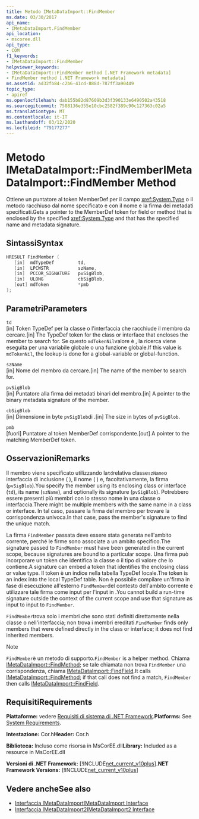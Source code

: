 ```yaml
---
title: Metodo IMetaDataImport::FindMember
ms.date: 03/30/2017
api_name:
- IMetaDataImport.FindMember
api_location:
- mscoree.dll
api_type:
- COM
f1_keywords:
- IMetaDataImport::FindMember
helpviewer_keywords:
- IMetaDataImport::FindMember method [.NET Framework metadata]
- FindMember method [.NET Framework metadata]
ms.assetid: ad32fb84-c2b6-41cd-888d-787ff3a90449
topic_type:
- apiref
ms.openlocfilehash: dab155b82d87609b3d3f390133e6490502a43518
ms.sourcegitcommit: 7588136e355e10cbc2582f389c90c127363c02a5
ms.translationtype: MT
ms.contentlocale: it-IT
ms.lasthandoff: 03/12/2020
ms.locfileid: "79177277"
---
```

# <a name="imetadataimportfindmember-method"></a><span data-ttu-id="c87f1-102">Metodo IMetaDataImport::FindMember</span><span class="sxs-lookup"><span data-stu-id="c87f1-102">IMetaDataImport::FindMember Method</span></span>
<span data-ttu-id="c87f1-103">Ottiene un puntatore al token MemberDef per il campo <xref:System.Type> o il metodo racchiuso dal nome specificato e con il nome e la firma dei metadati specificati.</span><span class="sxs-lookup"><span data-stu-id="c87f1-103">Gets a pointer to the MemberDef token for field or method that is enclosed by the specified <xref:System.Type> and that has the specified name and metadata signature.</span></span>  
  
## <a name="syntax"></a><span data-ttu-id="c87f1-104">Sintassi</span><span class="sxs-lookup"><span data-stu-id="c87f1-104">Syntax</span></span>  
  
```cpp  
HRESULT FindMember (  
   [in]  mdTypeDef         td,  
   [in]  LPCWSTR           szName,
   [in]  PCCOR_SIGNATURE   pvSigBlob,
   [in]  ULONG             cbSigBlob,
   [out] mdToken           *pmb  
);  
```  
  
## <a name="parameters"></a><span data-ttu-id="c87f1-105">Parametri</span><span class="sxs-lookup"><span data-stu-id="c87f1-105">Parameters</span></span>  
 `td`  
 <span data-ttu-id="c87f1-106">[in] Token TypeDef per la classe o l'interfaccia che racchiude il membro da cercare.</span><span class="sxs-lookup"><span data-stu-id="c87f1-106">[in] The TypeDef token for the class or interface that encloses the member to search for.</span></span> <span data-ttu-id="c87f1-107">Se questo `mdTokenNil`valore è , la ricerca viene eseguita per una variabile globale o una funzione globale.</span><span class="sxs-lookup"><span data-stu-id="c87f1-107">If this value is `mdTokenNil`, the lookup is done for a global-variable or global-function.</span></span>  
  
 `szName`  
 <span data-ttu-id="c87f1-108">[in] Nome del membro da cercare.</span><span class="sxs-lookup"><span data-stu-id="c87f1-108">[in] The name of the member to search for.</span></span>  
  
 `pvSigBlob`  
 <span data-ttu-id="c87f1-109">[in] Puntatore alla firma dei metadati binari del membro.</span><span class="sxs-lookup"><span data-stu-id="c87f1-109">[in] A pointer to the binary metadata signature of the member.</span></span>  
  
 `cbSigBlob`  
 <span data-ttu-id="c87f1-110">[in] Dimensione in byte `pvSigBlob`di .</span><span class="sxs-lookup"><span data-stu-id="c87f1-110">[in] The size in bytes of `pvSigBlob`.</span></span>  
  
 `pmb`  
 <span data-ttu-id="c87f1-111">[fuori] Puntatore al token MemberDef corrispondente.</span><span class="sxs-lookup"><span data-stu-id="c87f1-111">[out] A pointer to the matching MemberDef token.</span></span>  
  
## <a name="remarks"></a><span data-ttu-id="c87f1-112">Osservazioni</span><span class="sxs-lookup"><span data-stu-id="c87f1-112">Remarks</span></span>  
 <span data-ttu-id="c87f1-113">Il membro viene specificato utilizzando la`td`relativa classe`szName`o interfaccia di inclusione ( ), il nome ( ) e, facoltativamente, la firma (`pvSigBlob`).</span><span class="sxs-lookup"><span data-stu-id="c87f1-113">You specify the member using its enclosing class or interface (`td`), its name (`szName`), and optionally its signature (`pvSigBlob`).</span></span> <span data-ttu-id="c87f1-114">Potrebbero essere presenti più membri con lo stesso nome in una classe o interfaccia.</span><span class="sxs-lookup"><span data-stu-id="c87f1-114">There might be multiple members with the same name in a class or interface.</span></span> <span data-ttu-id="c87f1-115">In tal caso, passare la firma del membro per trovare la corrispondenza univoca.</span><span class="sxs-lookup"><span data-stu-id="c87f1-115">In that case, pass the member's signature to find the unique match.</span></span>  
  
 <span data-ttu-id="c87f1-116">La firma `FindMember` passata deve essere stata generata nell'ambito corrente, perché le firme sono associate a un ambito specifico.</span><span class="sxs-lookup"><span data-stu-id="c87f1-116">The signature passed to `FindMember` must have been generated in the current scope, because signatures are bound to a particular scope.</span></span> <span data-ttu-id="c87f1-117">Una firma può incorporare un token che identifica la classe o il tipo di valore che lo contiene.</span><span class="sxs-lookup"><span data-stu-id="c87f1-117">A signature can embed a token that identifies the enclosing class or value type.</span></span> <span data-ttu-id="c87f1-118">Il token è un indice nella tabella TypeDef locale.</span><span class="sxs-lookup"><span data-stu-id="c87f1-118">The token is an index into the local TypeDef table.</span></span> <span data-ttu-id="c87f1-119">Non è possibile compilare un'firma in fase di esecuzione all'esterno `FindMember`del contesto dell'ambito corrente e utilizzare tale firma come input per l'input in .</span><span class="sxs-lookup"><span data-stu-id="c87f1-119">You cannot build a run-time signature outside the context of the current scope and use that signature as input to input to `FindMember`.</span></span>  
  
 <span data-ttu-id="c87f1-120">`FindMember`trova solo i membri che sono stati definiti direttamente nella classe o nell'interfaccia; non trova i membri ereditati.</span><span class="sxs-lookup"><span data-stu-id="c87f1-120">`FindMember` finds only members that were defined directly in the class or interface; it does not find inherited members.</span></span>  
  
> [!NOTE]
> <span data-ttu-id="c87f1-121">`FindMember`è un metodo di supporto.</span><span class="sxs-lookup"><span data-stu-id="c87f1-121">`FindMember` is a helper method.</span></span> <span data-ttu-id="c87f1-122">Chiama [IMetaDataImport::FindMethod](../../../../docs/framework/unmanaged-api/metadata/imetadataimport-findmethod-method.md); se tale chiamata non trova `FindMember` una corrispondenza, chiama [IMetaDataImport::FindField](../../../../docs/framework/unmanaged-api/metadata/imetadataimport-findfield-method.md).</span><span class="sxs-lookup"><span data-stu-id="c87f1-122">It calls [IMetaDataImport::FindMethod](../../../../docs/framework/unmanaged-api/metadata/imetadataimport-findmethod-method.md); if that call does not find a match, `FindMember` then calls [IMetaDataImport::FindField](../../../../docs/framework/unmanaged-api/metadata/imetadataimport-findfield-method.md).</span></span>  
  
## <a name="requirements"></a><span data-ttu-id="c87f1-123">Requisiti</span><span class="sxs-lookup"><span data-stu-id="c87f1-123">Requirements</span></span>  
 <span data-ttu-id="c87f1-124">**Piattaforme:** vedere [Requisiti di sistema di .NET Framework](../../../../docs/framework/get-started/system-requirements.md).</span><span class="sxs-lookup"><span data-stu-id="c87f1-124">**Platforms:** See [System Requirements](../../../../docs/framework/get-started/system-requirements.md).</span></span>  
  
 <span data-ttu-id="c87f1-125">**Intestazione:** Cor.h</span><span class="sxs-lookup"><span data-stu-id="c87f1-125">**Header:** Cor.h</span></span>  
  
 <span data-ttu-id="c87f1-126">**Biblioteca:** Incluso come risorsa in MsCorEE.dll</span><span class="sxs-lookup"><span data-stu-id="c87f1-126">**Library:** Included as a resource in MsCorEE.dll</span></span>  
  
 <span data-ttu-id="c87f1-127">**Versioni di .NET Framework:** [!INCLUDE[net_current_v10plus](../../../../includes/net-current-v10plus-md.md)]</span><span class="sxs-lookup"><span data-stu-id="c87f1-127">**.NET Framework Versions:** [!INCLUDE[net_current_v10plus](../../../../includes/net-current-v10plus-md.md)]</span></span>  
  
## <a name="see-also"></a><span data-ttu-id="c87f1-128">Vedere anche</span><span class="sxs-lookup"><span data-stu-id="c87f1-128">See also</span></span>

- [<span data-ttu-id="c87f1-129">Interfaccia IMetaDataImport</span><span class="sxs-lookup"><span data-stu-id="c87f1-129">IMetaDataImport Interface</span></span>](../../../../docs/framework/unmanaged-api/metadata/imetadataimport-interface.md)
- [<span data-ttu-id="c87f1-130">Interfaccia IMetaDataImport2</span><span class="sxs-lookup"><span data-stu-id="c87f1-130">IMetaDataImport2 Interface</span></span>](../../../../docs/framework/unmanaged-api/metadata/imetadataimport2-interface.md)
